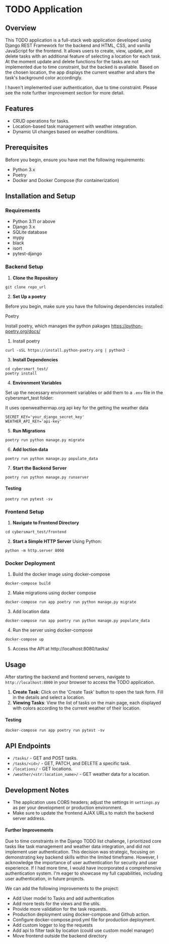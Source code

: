 # TODO Application

## Overview
This TODO application is a full-stack web application developed using Django REST Framework for the backend and HTML, 
CSS, and vanilla JavaScript for the frontend. 
It allows users to create, view, update, and delete tasks with an additional feature of selecting a location for each task.
At the moment update and delete functions for the tasks are not implemented due to time constraint, but the backed is
available.
Based on the chosen location, the app displays the current weather and alters the task's background color accordingly.

I haven't implemented user authentication, due to time constraint. Please see the note further improvement section
for more detail.

## Features
- CRUD operations for tasks.
- Location-based task management with weather integration.
- Dynamic UI changes based on weather conditions.

## Prerequisites
Before you begin, ensure you have met the following requirements:
- Python 3.x
- Poetry 
- Docker and Docker Compose (for containerization)

## Installation and Setup

### Requirements

- Python 3.11 or above
- Django 3.x
- SQLite database
- mypy
- black
- isort
- pytest-django

### Backend Setup
1. **Clone the Repository**
```
git clone repo_url
```

2. **Set Up a poetry**

Before you begin, make sure you have the following dependencies installed:

Poetry

Install poetry, which manages the python pakages 
https://python-poetry.org/docs/

1) Install poetry

```commandline
curl -sSL https://install.python-poetry.org | python3 -
```


3. **Install Dependencies**
```
cd cybersmart_test/
poetry install
```

4. **Environment Variables**

Set up the necessary environment variables or add them to a `.env` file in the cybersmart_test folder:

It uses openweathermap.org api key for the getting the weather data

```
SECRET_KEY='your_django_secret_key'
WEATHER_API_KEY='api-key'
```

5. **Run Migrations**
```
poetry run python manage.py migrate

```

6. **Add loction data**
```commandline
poetry run python manage.py populate_data
```

7. **Start the Backend Server**
```
poetry run python manage.py runserver
```

#### Testing

```commandline
poetry run pytest -sv
```

### Frontend Setup
1. **Navigate to Frontend Directory**
```
cd cybersmart_test/frontend
```

2. **Start a Simple HTTP Server**
Using Python:
```
python -m http.server 8000
```

### Docker Deployment

1) Build the docker image using docker-compose

```commandline
docker-compose build
```

2) Make migrations using docker compose

```commandline
docker-compose run app poetry run python manage.py migrate
```

3) Add location data

```commandline
docker-compose run app poetry run python manage.py populate_data
```

4) Run the server using docker-compose

```commandline
docker-compose up
```

5) Access the API at http://localhost:8080/tasks/

## Usage
After starting the backend and frontend servers, navigate to `http://localhost:8000` in your browser to access the 
TODO application.

1. **Create Task**: Click on the 'Create Task' button to open the task form. Fill in the details and select a location.
2. **Viewing Tasks**: View the list of tasks on the main page, each displayed with colors according to the current weather 
of their location.

#### Testing 

```commandline
docker-compose run app poetry run pytest -sv
```

## API Endpoints
- `/tasks/` - GET and POST tasks.
- `/tasks/<id>/` - GET, PATCH, and DELETE a specific task.
- `/locations/` - GET locations.
- `/weather/<str:location_name>/` - GET weather data for a location.

## Development Notes
- The application uses CORS headers; adjust the settings in `settings.py` as per your development 
or production environment.
- Make sure to update the frontend AJAX URLs to match the backend server address.


#### Further Improvements

Due to time constraints in the Django TODO list challenge, I prioritized core tasks like task management and weather 
data integration, and did not implement user authentication. 
This decision was strategic, focusing on demonstrating key backend skills within the limited timeframe. 
However, I acknowledge the importance of user authentication for security and user experience. 
If I had more time, I would have incorporated a comprehensive authentication system. 
I'm eager to showcase my full capabilities, including user authentication, in future projects.

We can add the following improvements to the project:

- Add User model to Tasks and add authentication
- Add more tests for the views and the utils.
- Provide more validation for the task requests.
- Production deployment using docker-compose and Github action.
- Configure docker-compose.prod.yml file for production deployment.
- Add custom logger to log the requests
- Add api to filter task by location (could use custom model manager)
- Move frontend outside the backend directory
